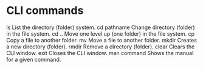 # CLI commands

ls	List the directory (folder) system.
cd pathname	Change directory (folder) in the file system.
cd ..	Move one level up (one folder) in the file system.
cp	Copy a file to another folder.
mv	Move a file to another folder.
mkdir	Creates a new directory (folder).
rmdir	Remove a directory (folder).
clear	Clears the CLI window.
exit	Closes the CLI window.
man command	Shows the manual for a given command.